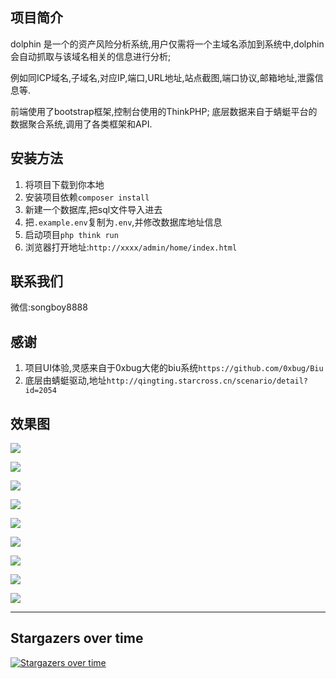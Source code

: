 ## 项目简介
dolphin 是一个的资产风险分析系统,用户仅需将一个主域名添加到系统中,dolphin会自动抓取与该域名相关的信息进行分析;

例如同ICP域名,子域名,对应IP,端口,URL地址,站点截图,端口协议,邮箱地址,泄露信息等.

前端使用了bootstrap框架,控制台使用的ThinkPHP; 底层数据来自于蜻蜓平台的数据聚合系统,调用了各类框架和API. 


## 安装方法
1. 将项目下载到你本地
2. 安装项目依赖`composer install`
3. 新建一个数据库,把sql文件导入进去 
4. 把`.example.env`复制为`.env`,并修改数据库地址信息 
5. 启动项目`php think run` 
6. 浏览器打开地址:`http://xxxx/admin/home/index.html`

## 联系我们

微信:songboy8888


## 感谢
1. 项目UI体验,灵感来自于0xbug大佬的biu系统`https://github.com/0xbug/Biu`
2. 底层由蜻蜓驱动,地址`http://qingting.starcross.cn/scenario/detail?id=2054`


## 效果图

![](http://oss.songboy.site/blog/20230307120424.png)

![](http://oss.songboy.site/blog/20230307120714.png)

![](http://oss.songboy.site/blog/20230307120735.png)

![](http://oss.songboy.site/blog/20230307121407.png)

![](http://oss.songboy.site/blog/20230307120802.png)

![](http://oss.songboy.site/blog/20230307120821.png)

![](http://oss.songboy.site/blog/20230307120831.png)

![](http://oss.songboy.site/blog/20230307120841.png)

![](http://oss.songboy.site/blog/20230307121110.png)


----


## Stargazers over time

[![Stargazers over time](https://starchart.cc/StarCrossPortal/dolphin.svg)](https://starchart.cc/StarCrossPortal/dolphin)
